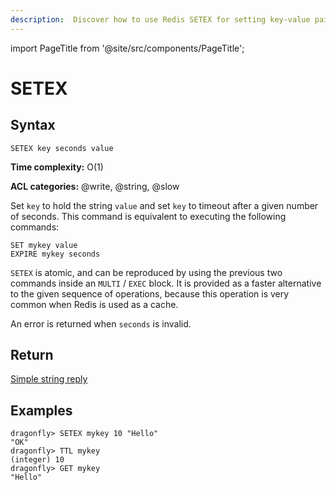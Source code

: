 ```yaml
---
description:  Discover how to use Redis SETEX for setting key-value pairs with an expiration time.
---
```


import PageTitle from '@site/src/components/PageTitle';

# SETEX

<PageTitle title="Redis SETEX Command (Documentation) | Dragonfly" />

## Syntax

    SETEX key seconds value

**Time complexity:** O(1)

**ACL categories:** @write, @string, @slow

Set `key` to hold the string `value` and set `key` to timeout after a given
number of seconds.
This command is equivalent to executing the following commands:

```
SET mykey value
EXPIRE mykey seconds
```

`SETEX` is atomic, and can be reproduced by using the previous two commands
inside an `MULTI` / `EXEC` block.
It is provided as a faster alternative to the given sequence of operations,
because this operation is very common when Redis is used as a cache.

An error is returned when `seconds` is invalid.

## Return

[Simple string reply](https://redis.io/docs/reference/protocol-spec/#simple-strings)

## Examples

```shell
dragonfly> SETEX mykey 10 "Hello"
"OK"
dragonfly> TTL mykey
(integer) 10
dragonfly> GET mykey
"Hello"
```


